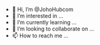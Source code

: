 - 👋 Hi, I’m @JohoHubcom
- 👀 I’m interested in ...
- 🌱 I’m currently learning ...
- 💞️ I’m looking to collaborate on ...
- 📫 How to reach me ...

<!---
JohoHubcom/JohoHubcom is a ✨ special ✨ repository because its `README.md` (this file) appears on your GitHub profile.
You can click the Preview link to take a look at your changes.
--->
